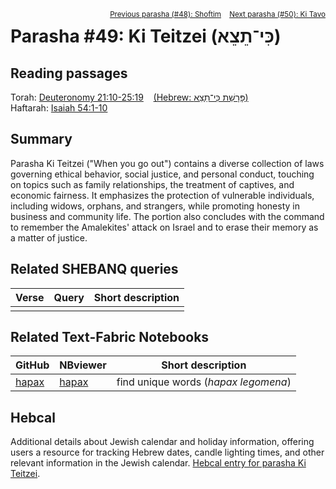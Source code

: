<span style="float: right;"><sup> <a href="../48%20-%20Shoftim">Previous parasha (#48): Shoftim</a> &nbsp;&nbsp; <a href="../50%20-%20Ki%20Tavo">Next parasha (#50): Ki Tavo</a></sup></span>

# Parasha #49: Ki Teitzei (כִּי־תֵצֵא)

## Reading passages

Torah: <a href="https://www.stepbible.org/?q=version=NASB2020|reference=Deut.21:10-25:19&options=HNVUG" target="_blank">Deuteronomy 21:10-25:19</a> &nbsp;&nbsp; <a href="https://tikkun.io/#/p/ki-teitzei" target="_blank">(Hebrew: פָּרָשַׁת כִּי־תֵצֵא)</a><br>
Haftarah: 
<a href="https://www.stepbible.org/?q=version=NASB2020|reference=Is.54:1-10&options=HNVUG" target="_blank">Isaiah 54:1-10</a>

## Summary

Parasha Ki Teitzei ("When you go out") contains a diverse collection of laws governing ethical behavior, social justice, and personal conduct, touching on topics such as family relationships, the treatment of captives, and economic fairness. It emphasizes the protection of vulnerable individuals, including widows, orphans, and strangers, while promoting honesty in business and community life. The portion also concludes with the command to remember the Amalekites' attack on Israel and to erase their memory as a matter of justice.

## Related SHEBANQ queries

Verse | Query | Short description
--- | --- | --- 
||

## Related Text-Fabric Notebooks

GitHub | NBviewer | Short description
---|---|---
[hapax](hapax.ipynb) | <a href="https://nbviewer.org/github/tonyjurg/Parashot/blob/main/WeeklyParasha/49%20-%20Ki%20Teitzei/hapax.ipynb" target="_blank">hapax</a> | find unique words (*hapax legomena*)

## Hebcal

Additional details about Jewish calendar and holiday information, offering users a resource for tracking Hebrew dates, candle lighting times, and other relevant information in the Jewish calendar. <a href="https://www.hebcal.com/sedrot/ki-teitzei" target="_blank">Hebcal entry for parasha Ki Teitzei</a>.
